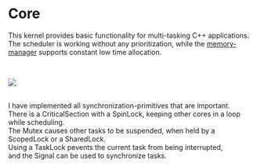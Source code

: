 <h1>Core</h1>

<p>
This kernel provides basic functionality for multi-tasking C++ applications.<br />
The scheduler is working without any prioritization, while the
<a href="https://github.com/svenbieg/Heap">memory-manager</a> supports constant low time allocation.<br />
</p>
<br />

<img src="https://github.com/user-attachments/assets/29574baf-2d57-4823-9250-eae0ad98e12e" /><br />
<br />

<p>
I have implemented all synchronization-primitives that are important.<br />
There is a CriticalSection with a SpinLock, keeping other cores in a loop while scheduling.<br />
The Mutex causes other tasks to be suspended, when held by a ScopedLock or a SharedLock.<br />
Using a TaskLock pevents the current task from being interrupted,<br />
and the Signal can be used to synchronize tasks. 
</p>
